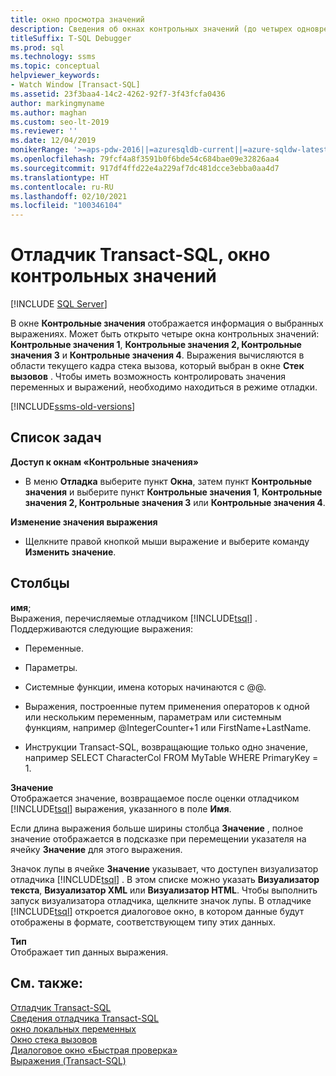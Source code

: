 ```yaml
---
title: окно просмотра значений
description: Сведения об окнах контрольных значений (до четырех одновременно), в которых отображаются сведения о выбранных выражениях. Сведения отображаются только в режиме отладки.
titleSuffix: T-SQL Debugger
ms.prod: sql
ms.technology: ssms
ms.topic: conceptual
helpviewer_keywords:
- Watch Window [Transact-SQL]
ms.assetid: 23f3baa4-14c2-4262-92f7-3f43fcfa0436
author: markingmyname
ms.author: maghan
ms.custom: seo-lt-2019
ms.reviewer: ''
ms.date: 12/04/2019
monikerRange: '>=aps-pdw-2016||=azuresqldb-current||=azure-sqldw-latest||>=sql-server-2016||>=sql-server-linux-2017||=azuresqldb-mi-current'
ms.openlocfilehash: 79fcf4a8f3591b0f6bde54c684bae09e32826aa4
ms.sourcegitcommit: 917df4ffd22e4a229af7dc481dcce3ebba0aa4d7
ms.translationtype: HT
ms.contentlocale: ru-RU
ms.lasthandoff: 02/10/2021
ms.locfileid: "100346104"
---
```

# <a name="transact-sql-debugger---watch-window"></a>Отладчик Transact-SQL, окно контрольных значений

 [!INCLUDE [SQL Server](../../includes/applies-to-version/sqlserver.md)]

В окне **Контрольные значения** отображается информация о выбранных выражениях. Может быть открыто четыре окна контрольных значений: **Контрольные значения 1**, **Контрольные значения 2, Контрольные значения 3** и **Контрольные значения 4**. Выражения вычисляются в области текущего кадра стека вызова, который выбран в окне **Стек вызовов** . Чтобы иметь возможность контролировать значения переменных и выражений, необходимо находиться в режиме отладки.  

[!INCLUDE[ssms-old-versions](../../includes/ssms-old-versions.md)]

## <a name="task-list"></a>Список задач

**Доступ к окнам «Контрольные значения»**  
  
-   В меню **Отладка** выберите пункт **Окна**, затем пункт **Контрольные значения** и выберите пункт **Контрольные значения 1**, **Контрольные значения 2, Контрольные значения 3** или **Контрольные значения 4**.  
  
 **Изменение значения выражения**  
  
-   Щелкните правой кнопкой мыши выражение и выберите команду **Изменить значение**.  
  
## <a name="columns"></a>Столбцы  
 **имя**;  
 Выражения, перечисляемые отладчиком [!INCLUDE[tsql](../../includes/tsql-md.md)] . Поддерживаются следующие выражения:  
  
-   Переменные.  
  
-   Параметры.  
  
-   Системные функции, имена которых начинаются с @@.  
  
-   Выражения, построенные путем применения операторов к одной или нескольким переменным, параметрам или системным функциям, например @IntegerCounter+1 или FirstName+LastName.  
  
-   Инструкции Transact-SQL, возвращающие только одно значение, например SELECT CharacterCol FROM MyTable WHERE PrimaryKey = 1.  
  
 **Значение**  
 Отображается значение, возвращаемое после оценки отладчиком [!INCLUDE[tsql](../../includes/tsql-md.md)] выражения, указанного в поле **Имя**.  
  
 Если длина выражения больше ширины столбца **Значение** , полное значение отображается в подсказке при перемещении указателя на ячейку **Значение** для этого выражения.  
  
 Значок лупы в ячейке **Значение** указывает, что доступен визуализатор отладчика [!INCLUDE[tsql](../../includes/tsql-md.md)] . В этом списке можно указать **Визуализатор текста**, **Визуализатор XML** или **Визуализатор HTML**. Чтобы выполнить запуск визуализатора отладчика, щелкните значок лупы. В отладчике [!INCLUDE[tsql](../../includes/tsql-md.md)] откроется диалоговое окно, в котором данные будут отображены в формате, соответствующем типу этих данных.  
  
 **Тип**  
 Отображает тип данных выражения.  
  
## <a name="see-also"></a>См. также:  
 [Отладчик Transact-SQL](./transact-sql-debugger.md)   
 [Сведения отладчика Transact-SQL](./transact-sql-debugger-information.md)   
 [окно локальных переменных](./transact-sql-debugger-locals-window.md)   
 [Окно стека вызовов](./transact-sql-debugger-call-stack-window.md)   
 [Диалоговое окно «Быстрая проверка»](./transact-sql-debugger-quickwatch-dialog-box.md)   
 [Выражения (Transact-SQL)](../../t-sql/language-elements/expressions-transact-sql.md)